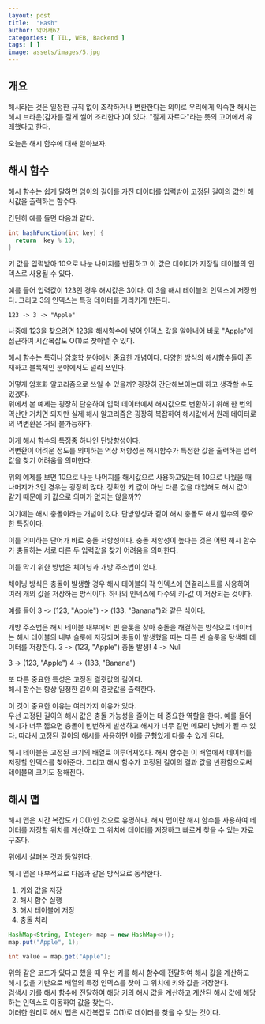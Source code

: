 ```yaml
---
layout: post
title:  "Hash"
author: 악어새62
categories: [ TIL, WEB, Backend ]
tags: [ ]
image: assets/images/5.jpg
---
```

## 개요

해시라는 것은 일정한 규칙 없이 조작하거나 변환한다는 의미로 우리에게 익숙한 해시는 해시 브라운(감자를 잘게 썰어 조리한다.)이 있다. "잘게 자르다"라는 뜻의 고어에서 유래했다고 한다.

오늘은 해시 함수에 대해 알아보자.

## 해시 함수

해시 함수는 쉽게 말하면 임이의 길이를 가진 데이터를 입력받아 고정된 길이의 값인 해시값을 출력하는 함수다.

간단히 예를 들면 다음과 같다.
```java
int hashFunction(int key) {
  return  key % 10;
}
```
키 값을 입력받아 10으로 나눈 나머지를 반환하고 이 값은 데이터가 저장될 테이블의 인덱스로 사용될 수 있다.

예를 들어 입력값이 123인 경우 해시값은 3이다. 이 3을 해시 테이블의 인덱스에 저장한다. 그리고 3의 인덱스는 특정 데이터를 가리키게 만든다.
```
123 -> 3 -> "Apple"
```
나중에 123을 찾으려면 123을 해시함수에 넣어 인덱스 값을 알아내어 바로 "Apple"에 접근하여 시간복잡도 O(1)로 찾아낼 수 있다.

해시 함수는 특히나 암호학 분야에서 중요한 개념이다. 다양한 방식의 해시함수들이 존재하고 블록체인 분야에서도 널리 쓰인다.

어떻게 암호화 알고리즘으로 쓰일 수 있을까? 굉장히 간단해보이는데 하고 생각할 수도 있겠다.  
위에서 본 예제는 굉장히 단순하여 입력 데이터에서 해시값으로 변환하기 위해 한 번의 역산만 거치면 되지만 실제 해시 알고리즘은 굉장히 복잡하여 해시값에서 원래 데이터로의 역변환은 거의 불가능하다. 

이게 해시 함수의 특징중 하나인 단방향성이다.  
역변환이 어려운 정도를 의미하는 역상 저항성은 해시함수가 특정한 값을 출력하는 입력값을 찾기 어려움을 의마한다.

위의 예제를 보면 10으로 나눈 나머지를 해시값으로 사용하고있는데 10으로 나눴을 때 나머지가 3인 경우는 굉장히 많다. 정확한 키 값이 아닌 다른 값을 대입해도 해시 값이 같기 때문에 키 값으로 의미가 없지는 않을까??

여기에는 해시 충돌이라는 개념이 있다. 단방향성과 같이 해시 충돌도 해시 함수의 중요한 특징이다.

이를 의미하는 단어가 바로 충돌 저항성이다. 
충돌 저항성이 높다는 것은 어떤 해시 함수가 충돌하는 서로 다른 두 입력값을 찾기 어려움을 의마한다.

이를 막기 위한 방법은 체이닝과 개방 주소법이 있다.  

체이닝 방식은 충돌이 발생할 경우 해시 테이블의 각 인덱스에 연결리스트를 사용하여 여러 개의 값을 저장하는 방식이다. 하나의 인덱스에 다수의 키-값 이 저장되는 것이다.

예를 들어 3 -> (123, "Apple") -> (133. "Banana")와 같은 식이다.

개방 주소법은 해시 테이블 내부에서 빈 슬롯을 찾아 충돌을 해결하는 방식으로 데이터는 해시 테이블의 내부 슬롯에 저장되며 충돌이 발생했을 때는 다른 빈 슬롯을 탐색해 데이터를 저장한다.
3 -> (123, "Apple") 충돌 발생!
4 -> Null

3 -> (123, "Apple")
4 -> (133, "Banana")

또 다른 중요한 특성은 고정된 결괏값의 길이다.  
해시 함수는 항상 일정한 길이의 결괏값을 출력한다.

이 것이 중요한 이유는 여러가지 이유가 있다.  
우선 고정된 길이의 해시 값은 충돌 가능성을 줄이는 데 중요한 역할을 한다. 예를 들어 해시가 너무 짧으면 충돌이 빈번하게 발생하고 해시가 너무 길면 메모리 낭비가 될 수 있다. 따라서 고정된 길이의 해시를 사용하면 이를 균형있게 다룰 수 있게 된다.

해시 테이블은 고정된 크기의 배열로 이루어져있다. 해시 함수는 이 배열에서 데이터를 저장할 인덱스를 찾아준다. 그리고 해시 함수가 고정된 길이의 결과 값을 반환함으로써 테이블의 크기도 정해진다.

## 해시 맵

해시 맵은 시간 복잡도가 O(1)인 것으로 유명하다. 해시 맵이란 해시 함수를 사용하여 데이터를 저장할 위치를 계산하고 그 위치에 데이터를 저장하고 빠르게 찾을 수 있는 자료구조다.

위에서 살펴본 것과 동일한다.

해시 맵은 내부적으로 다음과 같은 방식으로 동작한다.
1. 키와 값을 저장
2. 해시 함수 실행
3. 해시 테이블에 저장
4. 충돌 처리

```java
HashMap<String, Integer> map = new HashMap<>();
map.put("Apple", 1);

int value = map.get("Apple");
```
위와 같은 코드가 있다고 했을 때 우선 키를 해시 함수에 전달하여 해시 값을 계산하고 해시 값을 기반으로 배열의 특정 인덱스를 찾아 그 위치에 키와 값을 저장한다.  
검색시 키를 해시 함수에 전달하여 해당 키의 해시 값을 계산하고 계산된 해시 값에 해당하는 인덱스로 이동하여 값을 찾는다.  
이러한 원리로 해시 맵은 시간복잡도 O(1)로 데이터를 찾을 수 있는 것이다.
